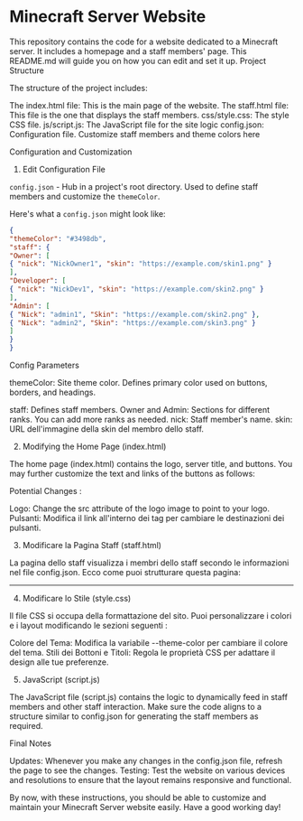 # Minecraft Server Website

This repository contains the code for a website dedicated to a Minecraft server. It includes a homepage and a staff members' page. This README.md will guide you on how you can edit and set it up.
Project Structure

The structure of the project includes:

The index.html file: This is the main page of the website.
The staff.html file: This file is the one that displays the staff members.
css/style.css: The style CSS file.
js/script.js: The JavaScript file for the site logic
config.json: Configuration file. Customize staff members and theme colors here

Configuration and Customization
1. Edit Configuration File

`config.json` - Hub in a project's root directory. Used to define staff members and customize the `themeColor`.

Here's what a `config.json` might look like:

```json
{
"themeColor": "#3498db",
"staff": {
"Owner": [
{ "nick": "NickOwner1", "skin": "https://example.com/skin1.png" }
],
"Developer": [
{ "nick": "NickDev1", "skin": "https://example.com/skin2.png" }
],
"Admin": [
{ "Nick": "admin1", "Skin": "https://example.com/skin2.png" },
{ "Nick": "admin2", "Skin": "https://example.com/skin3.png" }
]
}
}
````

Config Parameters

themeColor: Site theme color. Defines primary color used on buttons, borders, and headings.

staff: Defines staff members.
Owner and Admin: Sections for different ranks. You can add more ranks as needed.
nick: Staff member's name.
skin: URL dell'immagine della skin del membro dello staff.

2. Modifying the Home Page (index.html)

The home page (index.html) contains the logo, server title, and buttons. You may further customize the text and links of the buttons as follows:


Potential Changes :

Logo: Change the src attribute of the logo image to point to your logo.
Pulsanti: Modifica il link all'interno dei tag <a> per cambiare le destinazioni dei pulsanti.

3. Modificare la Pagina Staff (staff.html)

La pagina dello staff visualizza i membri dello staff secondo le informazioni nel file config.json. Ecco come puoi strutturare questa pagina:

------------------------

4. Modificare lo Stile (style.css)

Il file CSS si occupa della formattazione del sito. Puoi personalizzare i colori e i layout modificando le sezioni seguenti :

Colore del Tema: Modifica la variabile --theme-color per cambiare il colore del tema.
Stili dei Bottoni e Titoli: Regola le proprietà CSS per adattare il design alle tue preferenze.

5. JavaScript (script.js)

The JavaScript file (script.js) contains the logic to dynamically feed in staff members and other staff interaction. Make sure the code aligns to a structure similar to config.json for generating the staff members as required.


Final Notes

Updates: Whenever you make any changes in the config.json file, refresh the page to see the changes.
Testing: Test the website on various devices and resolutions to ensure that the layout remains responsive and functional.

By now, with these instructions, you should be able to customize and maintain your Minecraft Server website easily. Have a good working day!
